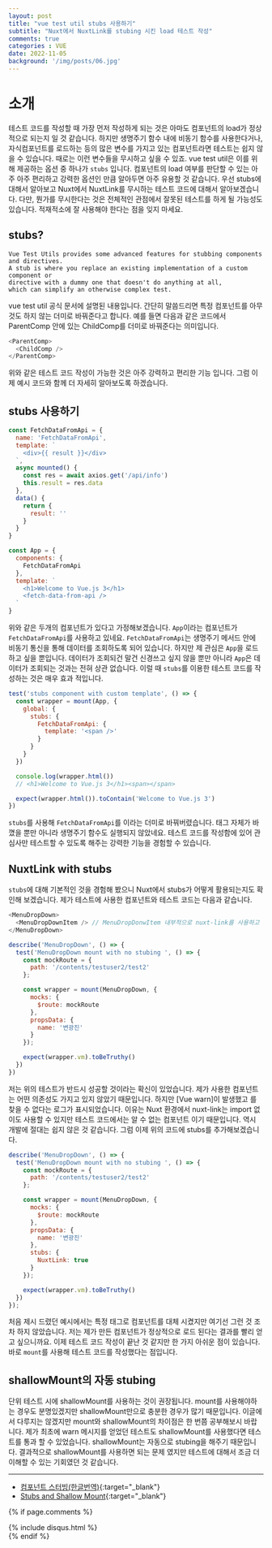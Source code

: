 ```yaml
---
layout: post
title: "vue test util stubs 사용하기"
subtitle: "Nuxt에서 NuxtLink를 stubing 시킨 load 테스트 작성"
comments: true
categories : VUE
date: 2022-11-05
background: '/img/posts/06.jpg'
---
```


# 소개
테스트 코드를 작성할 때 가장 먼저 작성하게 되는 것은 아마도 컴포넌트의 load가 정상적으로 되는지 일 것 같습니다.
하지만 생명주기 함수 내에 비동기 함수를 사용한다거나, 자식컴포넌트를 로드하는 등의 많은 변수를 가지고 있는 컴포넌트라면 테스트는 쉽지 않을 수 있습니다.
때로는 이런 변수들을 무시하고 싶을 수 있죠.
vue test util은 이를 위해 제공하는 옵션 중 하나가 `stubs` 입니다.
컴포넌트의 load 여부를 판단할 수 있는 아주 아주 편리하고 강력한 옵션인 만큼 알아두면 아주 유용할 것 같습니다.
우선 stubs에 대해서 알아보고 Nuxt에서 NuxtLink를 무시하는 테스트 코드에 대해서 알아보겠습니다.
다만, 뭔가를 무시한다는 것은 전체적인 관점에서 잘못된 테스트를 하게 될 가능성도 있습니다.
적재적소에 잘 사용해야 한다는 점을 잊지 마세요.

## stubs?
```
Vue Test Utils provides some advanced features for stubbing components and directives.
A stub is where you replace an existing implementation of a custom component or 
directive with a dummy one that doesn't do anything at all, 
which can simplify an otherwise complex test. 
```

vue test util 공식 문서에 설명된 내용입니다.
간단히 말씀드리면 특정 컴포넌트를 아무것도 하지 않는 더미로 바꿔준다고 합니다.
예를 들면 다음과 같은 코드에서 ParentComp 안에 있는 ChildComp를 더미로 바꿔준다는 의미입니다.

```javascript
<ParentComp>
  <ChildComp />
</ParentComp>
```

위와 같은 테스트 코드 작성이 가능한 것은 아주 강력하고 편리한 기능 입니다.
그럼 이제 예시 코드와 함께 더 자세히 알아보도록 하겠습니다.

## stubs 사용하기
```javascript
const FetchDataFromApi = {
  name: 'FetchDataFromApi',
  template: `
    <div>{{ result }}</div>
  `,
  async mounted() {
    const res = await axios.get('/api/info')
    this.result = res.data
  },
  data() {
    return {
      result: ''
    }
  }
}

const App = {
  components: {
    FetchDataFromApi
  },
  template: `
    <h1>Welcome to Vue.js 3</h1>
    <fetch-data-from-api />
  `
}
```

위와 같은 두개의 컴포넌트가 있다고 가정해보겠습니다.
`App`이라는 컴포넌트가 `FetchDataFromApi`를 사용하고 있네요.
`FetchDataFromApi`는 생명주기 메서드 안에 비동기 통신을 통해 데이터를 조회하도록 되어 있습니다.
하지만 제 관심은 `App`을 로드 하고 싶을 뿐입니다.
데이터가 조회되건 말건 신경쓰고 싶지 않을 뿐만 아니라 `App`은 데이터가 조회되는 것과는 전혀 상관 없습니다.
이럴 때 `stubs`를 이용한 테스트 코드를 작성하는 것은 매우 효과 적입니다.

```javascript
test('stubs component with custom template', () => {
  const wrapper = mount(App, {
    global: {
      stubs: {
        FetchDataFromApi: {
          template: '<span />'
        }
      }
    }
  })

  console.log(wrapper.html())
  // <h1>Welcome to Vue.js 3</h1><span></span>

  expect(wrapper.html()).toContain('Welcome to Vue.js 3')
})
```

`stubs`를 사용해 `FetchDataFromApi`를 <span>이라는 더미로 바꿔버렸습니다.
태그 자체가 바꼈을 뿐만 아니라 생명주기 함수도 실행되지 않았네요.
테스트 코드를 작성함에 있어 관심사만 테스트할 수 있도록 해주는 강력한 기능을 경험할 수 있습니다.
  
## NuxtLink with stubs
`stubs`에 대해 기본적인 것을 경험해 봤으니 Nuxt에서 stubs가 어떻게 활용되는지도 확인해 보겠습니다.
제가 테스트에 사용한 컴포넌트와 테스트 코드는 다음과 같습니다.
```javascript
<MenuDropDown>
  <MenuDropDownItem /> // MenuDropDonwItem 내부적으로 nuxt-link를 사용하고 있습니다.
</MenuDropDown>
```

```javascript
describe('MenuDropDown', () => {
  test('MenuDropDown mount with no stubing ', () => {
    const mockRoute = {
      path: '/contents/testuser2/test2'
    };

    const wrapper = mount(MenuDropDown, {
      mocks: {
        $route: mockRoute
      },
      propsData: {
        name: '변광진'
      }
    });

    expect(wrapper.vm).toBeTruthy()
  })
})
```

저는 위의 테스트가 반드시 성공할 것이라는 확신이 있었습니다.
제가 사용한 컴포넌트는 어떤 의존성도 가지고 있지 않았기 때문입니다.
하지만 [Vue warn]이 발생했고 <nuxt-link>를 찾을 수 없다는 로그가 표시되었습니다.
이유는 Nuxt 환경에서 nuxt-link는 import 없이도 사용할 수 있지만 테스트 코드에서는 알 수 없는 컴포넌트 이기 때문입니다.
역시 개발에 절대는 쉽지 않은 것 같습니다.
그럼 이제 위의 코드에 stubs를 추가해보겠습니다.
  
```javascript
describe('MenuDropDown', () => {
  test('MenuDropDown mount with no stubing ', () => {
    const mockRoute = {
      path: '/contents/testuser2/test2'
    };

    const wrapper = mount(MenuDropDown, {
      mocks: {
        $route: mockRoute
      },
      propsData: {
        name: '변광진'
      },
      stubs: {
        NuxtLink: true
      }
    });

    expect(wrapper.vm).toBeTruthy()
  })
});
```
  
처음 제시 드렸던 예시에서는 특정 태그로 컴포넌트를 대체 시켰지만 여기선 그런 것 조차 하지 않았습니다.
저는 제가 만든 컴포넌트가 정상적으로 로드 된다는 결과를 빨리 얻고 싶으니까요.
이제 테스트 코드 작성이 끝난 것 같지만 한 가지 아쉬운 점이 있습니다.
바로 `mount`를 사용해 테스트 코드를 작성했다는 점입니다.

## shallowMount의 자동 stubing
단위 테스트 시에 shallowMount를 사용하는 것이 권장됩니다.
mount를 사용해야하는 경우도 분명있겠지만 shallowMount만으로 충분한 경우가 많기 때문입니다.
이글에서 다루지는 않겠지만 mount와 shallowMount의 차이점은 한 번쯤 공부해보시 바랍니다.
제가 최초에 warn 메시지를 얻었던 테스트도 shallowMount를 사용했다면 테스트를 통과 할 수 있었습니다.
shallowMount는 자동으로 stubing을 해주기 때문입니다.
결과적으로 shallowMount를 사용하면 되는 문제 였지만 테스트에 대해서 조금 더 이해할 수 있는 기회였던 것 같습니다.

  


---
- [컴포넌트 스터빙(한글번역)](https://lmiller1990.github.io/vue-testing-handbook/ko/stubbing-components.html#%EC%BB%B4%ED%8F%AC%EB%84%8C%ED%8A%B8-%EC%8A%A4%ED%84%B0%EB%B9%99){:target="_blank"}
- [Stubs and Shallow Mount](https://test-utils.vuejs.org/guide/advanced/stubs-shallow-mount.html){:target="_blank"}

{% if page.comments %}
<div id="post-disqus" class="container">
{% include disqus.html %}
</div>
{% endif %}

